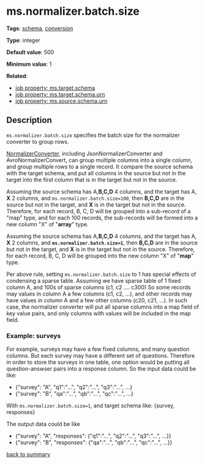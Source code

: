 # ms.normalizer.batch.size

**Tags**: 
[schema](categories.md#schema-properties),
[conversion](categories.md#conversion-properties)

**Type**: integer

**Default value**: 500

**Minimum value**: 1

**Related**:

- [job property: ms.target.schema](ms.target.schema.md)
- [job property: ms.target.schema.urn](ms.target.schema.urn.md)
- [job property: ms.source.schema.urn](ms.source.schema.urn.md)

## Description

`ms.normalizer.batch.size` specifies the batch size for the normalizer converter
to group rows. 

[NormalizerConverter](https://github.com/linkedin/data-integration-library/blob/master/docs/components/normalizer-converter.md),
including JsonNormalizerConverter and AvroNormalizerConvert, can group multiple columns into a single column, and group 
multiple rows to a single record. It compare the source schema with the target schema,
and put all columns in the source but not in the target into the first column that 
is in the target but not in the source.  

Assuming the source schema has A,**B,C,D** 4 columns, and the target has A, **X** 2 columns, 
and `ms.normalizer.batch.size=100`, then **B,C,D** are in the source but not in the target,
and **X** is in the target but not in the source. Therefore, for each record, B, C, D will be grouped
into a sub-record of a "map" type, and for each 100 records, the sub-records will
be formed into a new column "X" of "**array**" type.

Assuming the source schema has A,**B,C,D** 4 columns, and the target has A, **X** 2 columns, 
and **`ms.normalizer.batch.size=1`**, then **B,C,D** are in the source but not in the target,
and **X** is in the target but not in the source. Therefore, for each record, B, C, D will be grouped
into the new column "X" of "**map**" type.

Per above rule, setting `ms.normalizer.batch.size` to 1 has special effects of condensing a sparse
table. Assuming we have sparse table of 1 fixed column A, and 100s of sparse
columns (c1, c2 .... c300)
So some records may values in column A a few columns (c1, c2, ...), and other records may
have values in column A and a few other columns (c20, c21, ...). In such case,
the normalizer converter will put all sparse columns into a map field of key value
pairs, and only columns with values will be included in the map field. 

### Example: surveys

For example, surveys may have a few fixed columns, and many question columns. But each
survey may have a different set of questions. Therefore in order to store the surveys
in one table, one option would be putting all question-answser pairs into a 
response column. So the input data could be like:
- {"survey": "A", "q1":"...", "q2":"...", "q3":"...", ...}
- {"survey": "B", "qa":"...", "qb":"...", "qc":"...", ...}

With `ms.normalizer.batch.size=1`, and target schema like: {survey, responses}

The output data could be like
- {"survey": "A", "responses": {"q1":"...", "q2":"...", "q3":"...", ...}}
- {"survey": "B", "responses": {"qa":"...", "qb":"...", "qc":"...", ...}}
 
[back to summary](summary.md#msnormalizerbatchsize)